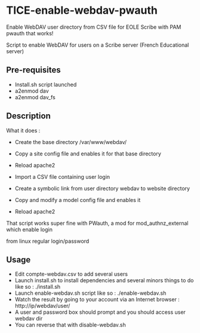 TICE-enable-webdav-pwauth
=========================

Enable WebDAV user directory from CSV file for EOLE Scribe with PAM pwauth that works!

Script to enable WebDAV for users on a Scribe server (French Educational server)

Pre-requisites
------------
- Install.sh script launched
- a2enmod dav
- a2enmod dav_fs

Description
------------

What it does :
- Create the base directory /var/www/webdav/
- Copy a site config file and enables it for that base directory
- Reload apache2

- Import a CSV file containing user login
- Create a symbolic link from user directory webdav to website directory
- Copy and modify a model config file and enables it
- Reload apache2

That script works super fine with PWauth, a mod for mod_authnz_external which enable login

from linux regular login/password 

Usage
------------

- Edit compte-webdav.csv to add several users
- Launch install.sh to install dependencies and several minors things to do like so : ./install.sh
- Launch enable-webdav.sh script like so : ./enable-webdav.sh
- Watch the result by going to your account via an Internet browser : http://ip/webdav/user/
- A user and password box should prompt and you should access user webdav dir
- You can reverse that with disable-webdav.sh 
